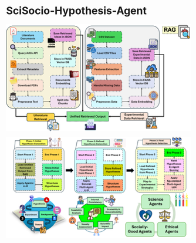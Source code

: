 # SciSocio-Hypothesis-Agent

![image](https://github.com/adibgpt/SciSocio-Hypothesis-Agent/blob/a0156c780a1b526d943f3128435c99e781a7cdbb/Images/Picture100000.png)

![image](https://github.com/adibgpt/SciSocio-Hypothesis-Agent/blob/e38d4914f69a7ff3fef0ea18b8c6d55489abeae8/Images/Picture2000000000000000.png)
